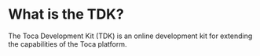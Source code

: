 # What is the TDK?

The Toca Development Kit (TDK) is an online development kit for extending the capabilities of the Toca platform.
